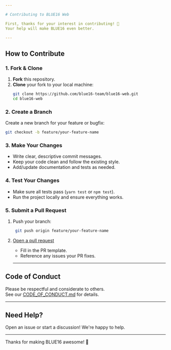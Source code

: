 ```yaml
---

# Contributing to BLUE16 Web

First, thanks for your interest in contributing! 🎉  
Your help will make BLUE16 even better.

---
```


## How to Contribute

### 1. Fork & Clone

1. **Fork** this repository.
2. **Clone** your fork to your local machine:
   ```bash
   git clone https://github.com/blue16-team/blue16-web.git
   cd blue16-web
    ```

### 2. Create a Branch

   Create a new branch for your feature or bugfix:
   ```bash
   git checkout -b feature/your-feature-name
   ```

### 3. Make Your Changes

   - Write clear, descriptive commit messages.
   - Keep your code clean and follow the existing style.
   - Add/update documentation and tests as needed.

### 4. Test Your Changes

   - Make sure all tests pass (`yarn test` or `npm test`).
   - Run the project locally and ensure everything works.

### 5. Submit a Pull Request

   1. Push your branch:
      ```bash
       git push origin feature/your-feature-name
       ```
   2. [Open a pull request](https://github.com/blue16-team/blue16-web/pulls)
      - Fill in the PR template.
      - Reference any issues your PR fixes.

      ---

## Code of Conduct

   Please be respectful and considerate to others.  
   See our [CODE_OF_CONDUCT.md](CODE_OF_CONDUCT.md) for details.

---

## Need Help?

Open an issue or start a discussion! We're happy to help.

---

Thanks for making BLUE16 awesome! 💙

